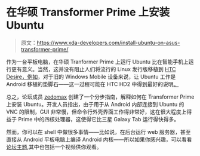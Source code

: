 # 在华硕 Transformer Prime 上安装 Ubuntu

> 原文：<https://www.xda-developers.com/install-ubuntu-on-asus-transformer-prime/>

作为一台平板电脑，在华硕 Tranformer Prime 上运行 Ubuntu 比在智能手机上运行更有意义。当然，这并没有阻止人们将流行的 Linux 发行版移植到 [HTC Desire，例如](http://www.xda-developers.com/android/htc-desire-users-can-test-an-app-that-installs-ubuntu/ "HTC Desire Users Can Test An App That Installs Ubuntu")，对于旧的 Windows Mobile 设备来说，让 Ubuntu 工作是 Android 移植的垫脚石——这一过程可能在 HTC HD2 中得到最好的说明[。](http://www.xda-developers.com/windows-mobile/two-years-later-the-amazing-htc-hd2/ "Two Years Later: The Amazing HTC HD2")

总之，论坛成员 [zedomax](http://forum.xda-developers.com/member.php?u=2447605) 创建了一个分步指南，解释如何在 Transformer Prime 上安装 Ubuntu。开发人员指出，由于用于从 Android 内部连接到 Ubuntu 的 VNC 的限制，GUI 非常慢，但命令行外壳界面工作得非常好，这在很大程度上得益于 Prime 中的四核处理器，这使得它比三星 Galaxy Tab 运行得快得多。

然而，你可以在 shell 中做很多事情——比如说，在后台运行 web 服务器，甚至直接从 Android 平板电脑上编译 Android 内核——所以如果你感兴趣，可以看看[论坛主题](http://forum.xda-developers.com/showthread.php?t=1454657),其中也包括一个视频供你观看。
